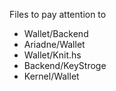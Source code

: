 Files to pay attention to

- Wallet/Backend
- Ariadne/Wallet
- Wallet/Knit.hs
- Backend/KeyStroge
- Kernel/Wallet
